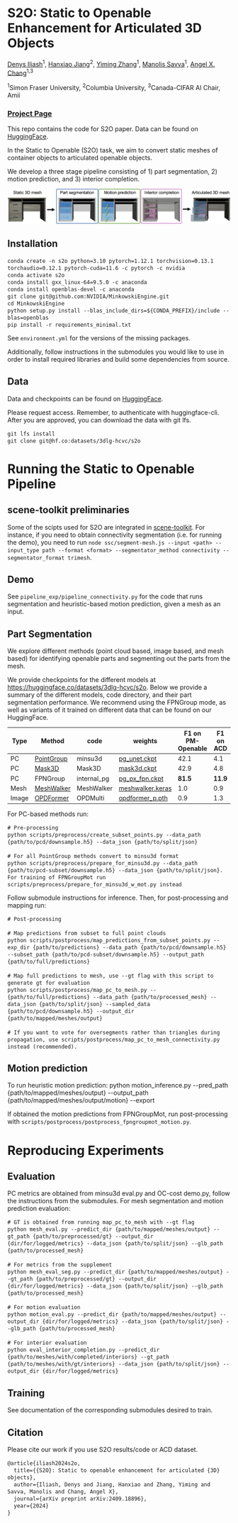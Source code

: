 # S2O: Static to Openable Enhancement for Articulated 3D Objects

[Denys Iliash](https://scholar.google.com/citations?user=guExFlYAAAAJ&hl=en&oi=ao)<sup>1</sup>,
[Hanxiao Jiang](https://jianghanxiao.github.io)<sup>2</sup>,
[Yiming Zhang](https://scholar.google.ca/citations?user=scUaE38AAAAJ&hl=en)<sup>1</sup>,
[Manolis Savva](https://msavva.github.io)<sup>1</sup>,
[Angel X. Chang](https://angelxuanchang.github.io/)<sup>1,3</sup>

<sup>1</sup>Simon Fraser University, <sup>2</sup>Columbia University, <sup>3</sup>Canada-CIFAR AI Chair, Amii

### [Project Page](https://3dlg-hcvc.github.io/s2o/)

This repo contains the code for S2O paper. Data can be found on [HuggingFace](https://huggingface.co/datasets/3dlg-hcvc/s2o).

In the Static to Openable (S2O) task, we aim to convert static meshes of container objects to articulated openable objects.

We develop a three stage pipeline consisting of 1) part segmentation, 2) motion prediction, and 3) interior completion.

<img src='docs/static/images/teaser.png'/>

## Installation
    conda create -n s2o python=3.10 pytorch=1.12.1 torchvision=0.13.1 torchaudio=0.12.1 pytorch-cuda=11.6 -c pytorch -c nvidia
    conda activate s2o
    conda install gxx_linux-64=9.5.0 -c anaconda
    conda install openblas-devel -c anaconda
    git clone git@github.com:NVIDIA/MinkowskiEngine.git
    cd MinkowskiEngine
    python setup.py install --blas_include_dirs=${CONDA_PREFIX}/include --blas=openblas
    pip install -r requirements_minimal.txt

See `environment.yml` for the versions of the missing packages.

Additionally, follow instructions in the submodules you would like to use in order to install required libraries and build some dependencies from source.

## Data

Data and checkpoints can be found on [HuggingFace](https://huggingface.co/datasets/3dlg-hcvc/s2o).

Please request access. Remember, to authenticate with huggingface-cli. After you are approved, you can download the data with git lfs.
```
git lfs install
git clone git@hf.co:datasets/3dlg-hcvc/s2o
```

# Running the Static to Openable Pipeline

## scene-toolkit preliminaries

Some of the scipts used for S2O are integrated in [scene-toolkit](https://github.com/smartscenes/sstk). For instance, if you need to obtain connectivity segmentation (i.e. for running the demo), you need to run `node ssc/segment-mesh.js --input <path> --input_type path --format <format> --segmentator_method connectivity --segmentator_format trimesh`.

## Demo

See `pipeline_exp/pipeline_connectivity.py` for the code that runs segmentation and heuristic-based motion prediction, given a mesh as an input.

## Part Segmentation

We explore different methods (point cloud based, image based, and mesh based) for identifying openable parts and segmenting out the parts from the mesh.  

We provide checkpoints for the different models at https://huggingface.co/datasets/3dlg-hcvc/s2o.  Below we provide a summary of the different models, code directory, and their part segmentation performance.  We recommend using the FPNGroup mode, as well as variants of it trained on different data that can be found on our HuggingFace.

| Type | Method | code  | weights |  F1 on PM-Openable | F1 on ACD | 
|--------|------|-------|-------|-----|----|
| PC | [PointGroup](https://github.com/dvlab-research/PointGroup) | minsu3d |  [pg_unet.ckpt](https://huggingface.co/datasets/3dlg-hcvc/s2o/blob/main/ckpts/pg_unet.ckpt) | 42.1 | 4.1 |      
| PC | [Mask3D](https://github.com/JonasSchult/Mask3D) | Mask3D |  [mask3d.ckpt](https://huggingface.co/datasets/3dlg-hcvc/s2o/blob/main/ckpts/mask3d.ckpt) | 42.9 | 4.8 |
| PC | FPNGroup | internal_pg |  [pg_px_fpn.ckpt](https://huggingface.co/datasets/3dlg-hcvc/s2o/blob/main/ckpts/pg_px_fpn.ckpt)  | **81.5** | **11.9** |
| Mesh | [MeshWalker](https://github.com/AlonLahav/MeshWalker) | MeshWalker | [meshwalker.keras](https://huggingface.co/datasets/3dlg-hcvc/s2o/tree/main/ckpts/meshwalker) | 1.0 | 0.9 |
| Image | [OPDFormer](https://github.com/3dlg-hcvc/OPDMulti) | OPDMulti |  [opdformer_p.pth](https://huggingface.co/datasets/3dlg-hcvc/s2o/blob/main/ckpts/opdformer_p.pth) | 0.9 |  1.3 |


For PC-based methods run:

    # Pre-processing
    python scripts/preprocess/create_subset_points.py --data_path {path/to/pcd/downsample.h5} --data_json {path/to/split/json}
    
    # For all PointGroup methods convert to minsu3d format
    python scripts/preprocess/prepare_for_minsu3d.py --data_path {path/to/pcd-subset/downsample.h5} --data_json {path/to/split/json}. For training of FPNGroupMot run scripts/preprocess/prepare_for_minsu3d_w_mot.py instead
    
Follow submodule instructions for inference. Then, for post-processing and mapping run:

    # Post-processing
    
    # Map predictions from subset to full point clouds
    python scripts/postprocess/map_predictions_from_subset_points.py --exp_dir {path/to/predictions} --data_path {path/to/pcd/downsample.h5} --subset_path {path/to/pcd-subset/downsample.h5} --output_path {path/to/full/predictions}
    
    # Map full predictions to mesh, use --gt flag with this script to generate gt for evaluation
    python scripts/postprocess/map_pc_to_mesh.py --{path/to/full/predictions} --data_path {path/to/processed_mesh} --data_json {path/to/split/json} --sampled_data {path/to/pcd/downsample.h5} --output_dir {path/to/mapped/meshes/output}

    # If you want to vote for oversegments rather than triangles during propagation, use scripts/postprocess/map_pc_to_mesh_connectivity.py instead (recommended).

## Motion prediction

To run heuristic motion prediction:
    python motion_inference.py --pred_path {path/to/mapped/meshes/output} --output_path {path/to/mapped/meshes/output/motion} --export

If obtained the motion predictions from FPNGroupMot, run post-processing with `scripts/postprocess/postprocess_fpngroupmot_motion.py`.


# Reproducing Experiments

## Evaluation
PC metrics are obtained from minsu3d eval.py and OC-cost demo.py, follow the instructions from the submodules. For mesh segmentation and motion prediction evaluation:

    # GT is obtained from running map_pc_to_mesh with --gt flag
    python mesh_eval.py --predict_dir {path/to/mapped/meshes/output} --gt_path {path/to/preprocessed/gt} --output_dir {dir/for/logged/metrics} --data_json {path/to/split/json} --glb_path {path/to/processed_mesh}

    # For metrics from the supplement
    python mesh_eval_seg.py --predict_dir {path/to/mapped/meshes/output} --gt_path {path/to/preprocessed/gt} --output_dir {dir/for/logged/metrics} --data_json {path/to/split/json} --glb_path {path/to/processed_mesh}

    # For motion evaluation
    python motion_eval.py --predict_dir {path/to/mapped/meshes/output} --output_dir {dir/for/logged/metrics} --data_json {path/to/split/json} --glb_path {path/to/processed_mesh}

    # For interior evaluation
    python eval_interior_completion.py --predict_dir {path/to/meshes/with/completed/interiors} --gt_path {path/to/meshes/with/gt/interiors} --data_json {path/to/split/json} --output_dir {dir/for/logged/metrics}


## Training 

See documentation of the corresponding submodules desired to train.
    
## Citation
Please cite our work if you use S2O results/code or ACD dataset.
```
@article{iliash2024s2o,
  title={{S2O}: Static to openable enhancement for articulated {3D} objects},
  author={Iliash, Denys and Jiang, Hanxiao and Zhang, Yiming and Savva, Manolis and Chang, Angel X},
  journal={arXiv preprint arXiv:2409.18896},
  year={2024}
}
```
